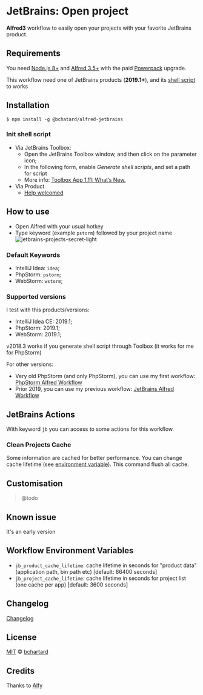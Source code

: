 JetBrains: Open project
========================

__Alfred3__ workflow to easily open your projects with your favorite JetBrains product.


## Requirements
You need [Node.js 8+](https://nodejs.org) and [Alfred 3.5+](https://www.alfredapp.com) with the paid [Powerpack](https://www.alfredapp.com/powerpack/) upgrade.

This workflow need one of JetBrains products (__2019.1+__), and its [shell script](#init-shell-script) to works


## Installation
```shell
$ npm install -g @bchatard/alfred-jetbrains
```

### Init shell script
* Via JetBrains Toolbox:
    * Open the JetBrains Toolbox window, and then click on the parameter icon;
    * In the following form, enable _Generate shell scripts_, and set a path for script
    * More info: [Toolbox App 1.11: What’s New.](https://blog.jetbrains.com/blog/2018/08/23/toolbox-app-1-11-whats-new/)
* Via Product
    * [Help welcomed](https://github.com/bchatard/alfred-jetbrains/issues/1)


## How to use
* Open Alfred with your usual hotkey
* Type keyword (example `pstorm`) followed by your project name
![jetbrains-projects-secret-light](https://raw.githubusercontent.com/bchatard/alfred-jetbrains/master/doc/img/jetbrains-projects-secret-light.png)


### Default Keywords
 * IntelliJ Idea: `idea`;
 * PhpStorm: `pstorm`;
 * WebStorm: `wstorm`;


### Supported versions
I test with this products/versions:

* IntelliJ Idea CE: 2019.1;
* PhpStorm: 2019.1;
* WebStorm: 2019.1;

v2018.3 works if you generate shell script through Toolbox (it works for me for PhpStorm)

For other versions:
* Very old PhpStorm (and only PhpStorm), you can use my first workflow: [PhpStorm Alfred Workflow](https://github.com/bchatard/phpstorm-alfred-workflow)
* Prior 2019, you can use my previous workflow: [JetBrains Alfred Workflow](https://github.com/bchatard/jetbrains-alfred-workflow)


## JetBrains Actions
With keyword `jb` you can access to some actions for this workflow.


### Clean Projects Cache
Some information are cached for better performance. You can change cache lifetime (see [environment variable](#workflow-environment-variables)). This command flush all cache.


## Customisation
> @todo

## Known issue
It's an early version


## Workflow Environment Variables
* `jb_product_cache_lifetime`: cache lifetime in seconds for "product data" (application path, bin path etc) [default: 86400 seconds]
* `jb_project_cache_lifetime`: cache lifetime in seconds for project list (one cache per app) [default: 3600 seconds]


## Changelog
[Changelog](CHANGELOG.md)


## License
[MIT](LICENSE) © [bchartard](https://github.com/bchatard)


## Credits
Thanks to [Alfy](https://github.com/sindresorhus/alfy)
